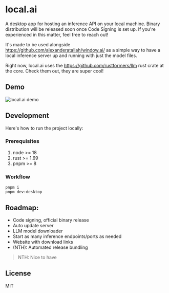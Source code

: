 # local.ai

A desktop app for hosting an inference API on your local machine. Binary distribution will be released soon once Code Signing is set up. If you're experienced in this matter, feel free to reach out!

It's made to be used alongside https://github.com/alexanderatallah/window.ai/ as a simple way to have a local inference server up and running with just the model files.

Right now, local.ai uses the https://github.com/rustformers/llm rust crate at the core. Check them out, they are super cool!

## Demo

![local.ai demo](https://github.com/louisgv/local.ai/assets/6723574/6d3e11ae-5de4-42c9-a539-134a1a284e58)

## Development

Here's how to run the project locally:

### Prerequisites

1. node >= 18
2. rust >= 1.69
3. pnpm >= 8

### Workflow

```
pnpm i
pnpm dev:desktop
```

## Roadmap:

- Code signing, official binary release
- Auto update server
- LLM model downloader
- Start as many inference endpoints/ports as needed
- Website with download links
- (NTH): Automated release bundling

> NTH: Nice to have

## License

MIT
